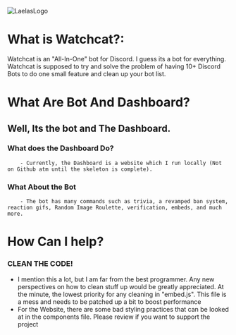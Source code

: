 ![LaelasLogo](https://i.imgur.com/Bx9c2YJ.png)
# What is Watchcat?:
Watchcat is an "All-In-One" bot for Discord. I guess its a bot for everything. Watchcat is supposed to try and solve the problem of having 10+ Discord Bots to do one small feature and clean up your bot list.

# What Are Bot And Dashboard?
## Well, Its the bot and The Dashboard.
### What does the Dashboard Do?
        - Currently, the Dashboard is a website which I run locally (Not on Github atm until the skeleton is complete). 

### What About the Bot
        - The bot has many commands such as trivia, a revamped ban system, reaction gifs, Random Image Roulette, verification, embeds, and much more.       


# How Can I help?
 ### CLEAN THE CODE! 
  - I mention this a lot, but I am far from the best programmer. Any new perspectives on how to clean stuff up would be greatly appreciated. At the minute, the lowest priority for any cleaning in "embed.js". This file is a mess and needs to be
  patched up a bit to boost performance
  - For the Website, there are some bad styling practices that can be looked at in the components file. Please review if you want to support the project